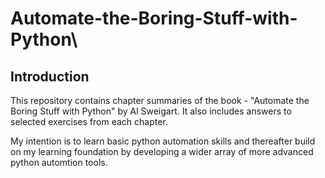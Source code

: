 # Automate-the-Boring-Stuff-with-Python\

## Introduction

This repository contains chapter summaries of the book - "Automate the Boring Stuff with Python" by Al Sweigart. It also includes answers to selected exercises from each chapter. 

My intention is to learn basic python automation skills and thereafter build on my learning foundation by developing a wider array of more advanced python automtion tools.
